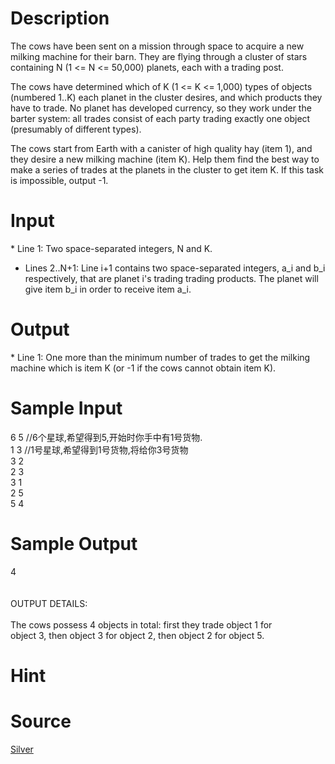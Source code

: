 
# Description

<div class="content">The cows have been sent on a mission through space to acquire a new
milking machine for their barn.  They are flying through a cluster
of stars containing N (1 &lt;= N &lt;= 50,000) planets, each with a trading
post.

The cows have determined which of K (1 &lt;= K &lt;= 1,000) types of
objects (numbered 1..K) each planet in the cluster desires, and
which products they have to trade. No planet has developed currency,
so they work under the barter system: all trades consist of each
party trading exactly one object (presumably of different types).

The cows start from Earth with a canister of high quality hay (item
1), and they desire a new milking machine (item K). Help them find
the best way to make a series of trades at the planets in the cluster
to get item K.  If this task is impossible, output -1.

</div>

# Input

<div class="content">* Line 1: Two space-separated integers, N and K.

* Lines 2..N+1: Line i+1 contains two space-separated integers, a_i
        and b_i respectively, that are planet i&#39;s trading trading
        products. The planet will give item b_i in order to receive
        item a_i.

</div>

# Output

<div class="content">* Line 1: One more than the minimum number of trades to get the
        milking machine which is item K (or -1 if the cows cannot
        obtain item K).
</div>

# Sample Input

<div class="content"><span class="sampledata">6 5   //6个星球,希望得到5,开始时你手中有1号货物.<br/>
1 3   //1号星球,希望得到1号货物,将给你3号货物<br/>
3 2<br/>
2 3<br/>
3 1<br/>
2 5<br/>
5 4<br/>
</span></div>

# Sample Output

<div class="content"><span class="sampledata">4<br/>
<br/>
<br/>
OUTPUT DETAILS:<br/>
<br/>
The cows possess 4 objects in total: first they trade object 1 for<br/>
object 3, then object 3 for object 2, then object 2 for object 5.</span></div>

# Hint

<div class="content"><p></p></div>

# Source

<div class="content"><p><a href="problemset.php?search=Silver">Silver</a></p></div>


